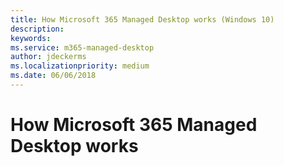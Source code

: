 ```yaml
---
title: How Microsoft 365 Managed Desktop works (Windows 10)
description:  
keywords: 
ms.service: m365-managed-desktop
author: jdeckerms
ms.localizationpriority: medium
ms.date: 06/06/2018
---
```


# How Microsoft 365 Managed Desktop works